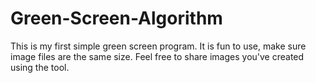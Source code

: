 # Green-Screen-Algorithm
This is my first simple green screen program. It is fun to use, make sure image files are the same size.
Feel free to share images you've created using the tool.
